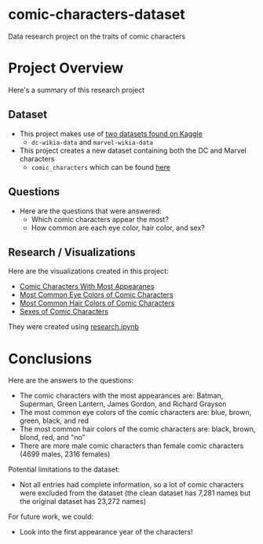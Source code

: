 # comic-characters-dataset
Data research project on the traits of comic characters

# Project Overview
Here's a summary of this research project
## Dataset
* This project makes use of [two datasets found on Kaggle](https://www.kaggle.com/datasets/fivethirtyeight/fivethirtyeight-comic-characters-dataset)
  * `dc-wikia-data` and `marvel-wikia-data`
* This project creates a new dataset containing both the DC and Marvel characters
  - `comic_characters` which can be found [here](src/data/comic_characters.csv)
## Questions
* Here are the questions that were answered:
  * Which comic characters appear the most?
  * How common are each eye color, hair color, and sex?
## Research / Visualizations
Here are the visualizations created in this project:

  * [Comic Characters With Most Appearanes](src/visualizations/Comic_Characters_With_Most_Appearanes.png)
  * [Most Common Eye Colors of Comic Characters](src/visualizations/Most_Common_Eye_Colors_of_Comic_Characters.png)
  * [Most Common Hair Colors of Comic Characters](src/visualizations/Most_Common_Hair_Colors_of_Comic_Characters.png)
  * [Sexes of Comic Characters](src/visualizations/Sexes_of_Comic_Characters.png)

They were created using [research.ipynb](src/research.ipynb)
# Conclusions
Here are the answers to the questions:

 * The comic characters with the most appearances are: Batman, Superman, Green Lantern, James Gordon, and Richard Grayson
 * The most common eye colors of the comic characters are: blue, brown, green, black, and red
 * The most common hair colors of the comic characters are: black, brown, blond, red, and "no"
 * There are more male comic characters than female comic characters (4699 males, 2316 females)

Potential limitations to the dataset:
 * Not all entries had complete information, so a lot of comic characters were excluded from the dataset (the clean dataset has 7,281 names but the original dataset has 23,272 names)

For future work, we could:
 * Look into the first appearance year of the characters!
